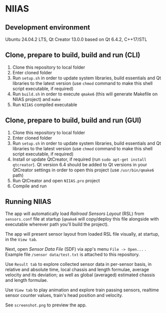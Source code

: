 # NIIAS

## Development environment

Ubuntu 24.04.2 LTS, 
Qt Creator 13.0.0 based on Qt 6.4.2, 
C++17/STL

## Clone, prepare to build, build and run (CLI)
 1. Clone this repository to local folder
 2. Enter cloned folder
 3. Run `setup.sh` in order to update system libraries, build essentials and Qt libraries to the latest version (use `chmod` command to make this shell script executable, if required)
 4. Run `build.sh` in order to execute `qmake6` (this will generate Makefile on NIIAS project) and `make`
 5. Run `NIIAS` compiled executable

## Clone, prepare to build, build and run (GUI)
 1. Clone this repository to local folder
 2. Enter cloned folder
 3. Run `setup.sh` in order to update system libraries, build essentials and Qt libraries to the latest version (use `chmod` command to make this shell script executable, if required)
 4. Install or update QtCreator, if required (run `sudo apt-get install qtcreator`). Qt version 6.4 should be added to Qt versions in your QtCreator settings in order to open this project (use `/usr/bin/qmake6` path)
 5. Run QtCreator and open `NIIAS.pro` project
 6. Compile and run

## Running NIIAS
The app will automatically load *Railroad Sensors Layout* (RSL) from `sensors.conf` file at startup (`qmake6` will copy/deploy this file alongside with executable wherever path you'll build the project).

The app will present sensor layout from loaded RSL file visually, at startup, in the `View tab`.

Next, open *Sensor Data File* (SDF) via app's menu `File -> Open...` . Example file `/sensor data/test.txt` is attached to this repository.

Use `Result tab` to explore collected sensor data in per-sensor basis, in relative and absolute time, local chassis and length formulae, average velocity and its deviation; as well as global (averaged) estimated chassis and length formulae.

Use `View tab` to play animation and explore train passing sensors, realtime sensor counter values, train's head position and velocity.

See `screenshot.png` to preview the app.
